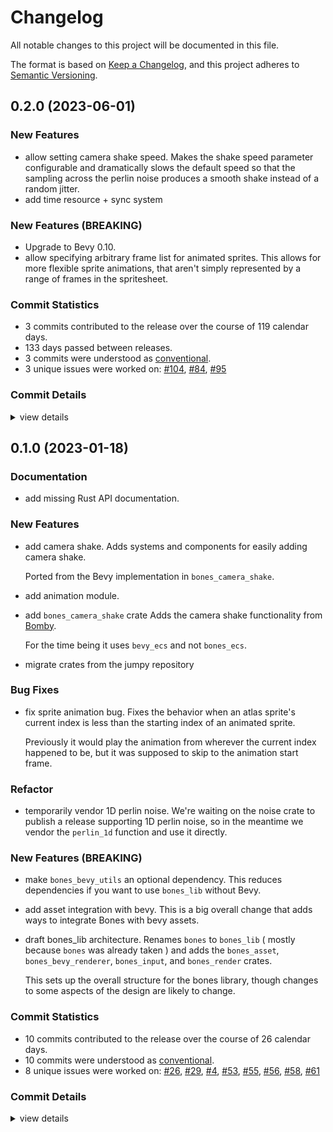 # Changelog

All notable changes to this project will be documented in this file.

The format is based on [Keep a Changelog](https://keepachangelog.com/en/1.0.0/),
and this project adheres to [Semantic Versioning](https://semver.org/spec/v2.0.0.html).

## 0.2.0 (2023-06-01)

### New Features

 - <csr-id-473af7fcea22f1c76a84dd3f243fc5c282b142a5/> allow setting camera shake speed.
   Makes the shake speed parameter configurable and dramatically
   slows the default speed so that the sampling across the perlin
   noise produces a smooth shake instead of a random jitter.
 - <csr-id-605345bd3d4fa2f8f540ae106b114d52c45b904a/> add time resource + sync system

### New Features (BREAKING)

 - Upgrade to Bevy 0.10.
 - <csr-id-02d654ca2ed38105ecec7faccf8a9a83e24c961f/> allow specifying arbitrary frame list for animated sprites.
   This allows for more flexible sprite animations, that aren't
   simply represented by a range of frames in the spritesheet.

### Commit Statistics

<csr-read-only-do-not-edit/>

 - 3 commits contributed to the release over the course of 119 calendar days.
 - 133 days passed between releases.
 - 3 commits were understood as [conventional](https://www.conventionalcommits.org).
 - 3 unique issues were worked on: [#104](https://github.com/fishfolk/bones/issues/104), [#84](https://github.com/fishfolk/bones/issues/84), [#95](https://github.com/fishfolk/bones/issues/95)

### Commit Details

<csr-read-only-do-not-edit/>

<details><summary>view details</summary>

 * **[#104](https://github.com/fishfolk/bones/issues/104)**
    - allow setting camera shake speed. ([`473af7f`](https://github.com/fishfolk/bones/commit/473af7fcea22f1c76a84dd3f243fc5c282b142a5))
 * **[#84](https://github.com/fishfolk/bones/issues/84)**
    - allow specifying arbitrary frame list for animated sprites. ([`02d654c`](https://github.com/fishfolk/bones/commit/02d654ca2ed38105ecec7faccf8a9a83e24c961f))
 * **[#95](https://github.com/fishfolk/bones/issues/95)**
    - add time resource + sync system ([`605345b`](https://github.com/fishfolk/bones/commit/605345bd3d4fa2f8f540ae106b114d52c45b904a))
</details>

## 0.1.0 (2023-01-18)

<csr-id-db6ad44986098e98b7117aca3b3150749bc5f90a/>

### Documentation

 - <csr-id-baa617bef8918683b0993f3ff2faa60e826afb6f/> add missing Rust API documentation.

### New Features

 - <csr-id-88b47965fb59d4ee2c1748de7d839e08072ae0b2/> add camera shake.
   Adds systems and components for easily adding camera shake.
   
   Ported from the Bevy implementation in `bones_camera_shake`.
 - <csr-id-020c1244cbd27f0a32b8fad6a314bea81ef0e449/> add animation module.
 - <csr-id-ec30508e66dbc4c436a052754f1168419ad20c1a/> add `bones_camera_shake` crate
   Adds the camera shake functionality from [Bomby](https://github.com/fishfolk/bomby).
   
   For the time being it uses `bevy_ecs` and not `bones_ecs`.
 - <csr-id-3724c69a0bb24828d1710380bb8d139e304b7955/> migrate crates from the jumpy repository

### Bug Fixes

 - <csr-id-9de77ff7c9ddcb5af5737553384becbb9483b665/> fix sprite animation bug.
   Fixes the behavior when an atlas sprite's current index is less
   than the starting index of an animated sprite.
   
   Previously it would play the animation from wherever the current
   index happened to be, but it was supposed to skip to the animation
   start frame.

### Refactor

 - <csr-id-db6ad44986098e98b7117aca3b3150749bc5f90a/> temporarily vendor 1D perlin noise.
   We're waiting on the noise crate to publish a release supporting
   1D perlin noise, so in the meantime we vendor the `perlin_1d` function
   and use it directly.

### New Features (BREAKING)

 - <csr-id-e78ed38715945aa180eeb390a20fc08cc19872af/> make `bones_bevy_utils` an optional dependency.
   This reduces dependencies if you want to use `bones_lib` without Bevy.
 - <csr-id-89b44d7b4f64ec266eb0ea674c220e07376a03b7/> add asset integration with bevy.
   This is a big overall change that adds ways to integrate Bones with bevy assets.
 - <csr-id-d7b5711832f6834644fc41ff011af118ce8a9f56/> draft bones_lib architecture.
   Renames `bones` to `bones_lib` ( mostly because `bones` was already taken )
   and adds the `bones_asset`, `bones_bevy_renderer`, `bones_input`, and
   `bones_render` crates.
   
   This sets up the overall structure for the bones library,
   though changes to some aspects of the design are likely to change.

### Commit Statistics

<csr-read-only-do-not-edit/>

 - 10 commits contributed to the release over the course of 26 calendar days.
 - 10 commits were understood as [conventional](https://www.conventionalcommits.org).
 - 8 unique issues were worked on: [#26](https://github.com/fishfolk/bones/issues/26), [#29](https://github.com/fishfolk/bones/issues/29), [#4](https://github.com/fishfolk/bones/issues/4), [#53](https://github.com/fishfolk/bones/issues/53), [#55](https://github.com/fishfolk/bones/issues/55), [#56](https://github.com/fishfolk/bones/issues/56), [#58](https://github.com/fishfolk/bones/issues/58), [#61](https://github.com/fishfolk/bones/issues/61)

### Commit Details

<csr-read-only-do-not-edit/>

<details><summary>view details</summary>

 * **[#26](https://github.com/fishfolk/bones/issues/26)**
    - draft bones_lib architecture. ([`d7b5711`](https://github.com/fishfolk/bones/commit/d7b5711832f6834644fc41ff011af118ce8a9f56))
 * **[#29](https://github.com/fishfolk/bones/issues/29)**
    - add asset integration with bevy. ([`89b44d7`](https://github.com/fishfolk/bones/commit/89b44d7b4f64ec266eb0ea674c220e07376a03b7))
 * **[#4](https://github.com/fishfolk/bones/issues/4)**
    - add `bones_camera_shake` crate ([`ec30508`](https://github.com/fishfolk/bones/commit/ec30508e66dbc4c436a052754f1168419ad20c1a))
 * **[#53](https://github.com/fishfolk/bones/issues/53)**
    - make `bones_bevy_utils` an optional dependency. ([`e78ed38`](https://github.com/fishfolk/bones/commit/e78ed38715945aa180eeb390a20fc08cc19872af))
 * **[#55](https://github.com/fishfolk/bones/issues/55)**
    - add missing Rust API documentation. ([`baa617b`](https://github.com/fishfolk/bones/commit/baa617bef8918683b0993f3ff2faa60e826afb6f))
 * **[#56](https://github.com/fishfolk/bones/issues/56)**
    - add camera shake. ([`88b4796`](https://github.com/fishfolk/bones/commit/88b47965fb59d4ee2c1748de7d839e08072ae0b2))
 * **[#58](https://github.com/fishfolk/bones/issues/58)**
    - fix sprite animation bug. ([`9de77ff`](https://github.com/fishfolk/bones/commit/9de77ff7c9ddcb5af5737553384becbb9483b665))
 * **[#61](https://github.com/fishfolk/bones/issues/61)**
    - temporarily vendor 1D perlin noise. ([`db6ad44`](https://github.com/fishfolk/bones/commit/db6ad44986098e98b7117aca3b3150749bc5f90a))
 * **Uncategorized**
    - add animation module. ([`020c124`](https://github.com/fishfolk/bones/commit/020c1244cbd27f0a32b8fad6a314bea81ef0e449))
    - migrate crates from the jumpy repository ([`3724c69`](https://github.com/fishfolk/bones/commit/3724c69a0bb24828d1710380bb8d139e304b7955))
</details>

